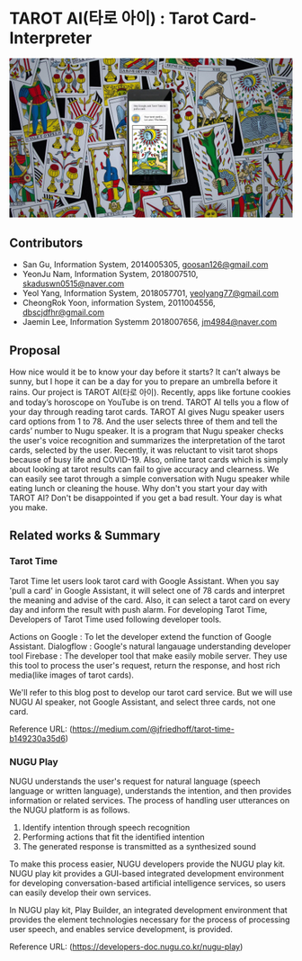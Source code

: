 # TAROT AI(타로 아이) : Tarot Card-Interpreter

![image](https://github.com/Ediwna/TAROT-AI/blob/main/tarotcard1.jpg?raw=true)

## Contributors
- San Gu, Information System, 2014005305, goosan126@gmail.com
- YeonJu Nam, Information System, 2018007510, skaduswn0515@naver.com
- Yeol Yang, Information System, 2018057701, yeolyang77@gmail.com
- CheongRok Yoon, information System, 2011004556, dbscjdfhr@gmail.com
- Jaemin Lee, Information Systemm 2018007656, jm4984@naver.com

## Proposal
How nice would it be to know your day before it starts? It can’t always be sunny, but I hope it can be a day for you to prepare an umbrella before it rains. Our project is TAROT AI(타로 아이). Recently, apps like fortune cookies and today’s horoscope on YouTube is on trend. TAROT AI tells you a flow of your day through reading tarot cards. TAROT AI gives Nugu speaker users card options from 1 to 78. And the user selects three of them and tell the cards’ number to Nugu speaker. It is a program that Nugu speaker checks the user's voice recognition and summarizes the interpretation of the tarot cards, selected by the user. Recently, it was reluctant to visit tarot shops because of busy life and COVID-19. Also, online tarot cards which is simply about looking at tarot results can fail to give accuracy and clearness. We can easily see tarot through a simple conversation with Nugu speaker while eating lunch or cleaning the house. Why don't you start your day with TAROT AI? Don't be disappointed if you get a bad result. Your day is what you make.

## Related works & Summary
### Tarot Time

 Tarot Time let users look tarot card with Google Assistant. When you say 'pull a card' in Google Assistant, it will select one of 78 cards and interpret the meaning and advise of the card. Also, it can select a tarot card on every day and inform the result with push alarm.
 For developing Tarot Time, Developers of Tarot Time used following developer tools.

Actions on Google : To let the developer extend the function of Google Assistant.
Dialogflow : Google's natural langauage understanding developer tool
Firebase : The developer tool that make easily mobile server. They use this tool to process the user's request, return the response, and host rich media(like images of tarot cards).

We'll refer to this blog post to develop our tarot card service. But we will use NUGU AI speaker, not Google Assistant, and select three cards, not one card.

Reference URL: (https://medium.com/@jfriedhoff/tarot-time-b149230a35d6)

### NUGU Play

NUGU understands the user's request for natural language (speech language or written language), understands the intention, and then provides information or related services.
The process of handling user utterances on the NUGU platform is as follows.
1. Identify intention through speech recognition
2. Performing actions that fit the identified intention
3. The generated response is transmitted as a synthesized sound

To make this process easier, NUGU developers provide the NUGU play kit.
NUGU play kit provides a GUI-based integrated development environment for developing conversation-based artificial intelligence services, so users can easily develop their own services.

In NUGU play kit, Play Builder, an integrated development environment that provides the element technologies necessary for the process of processing user speech, and enables service development, is provided.

Reference URL: (https://developers-doc.nugu.co.kr/nugu-play)
